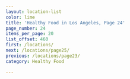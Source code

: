 ```yaml
---
layout: location-list
color: lime
title: 'Healthy Food in Los Angeles, Page 24'
page_number: 24
items_per_page: 20
list_offset: 460
first: /locations/
next: /locations/page25/
previous: /locations/page23/
category: Healthy Food

---
```

